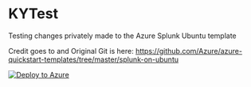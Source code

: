 # KYTest
Testing changes privately made to the Azure Splunk Ubuntu template 


Credit goes to and Original Git is here:
https://github.com/Azure/azure-quickstart-templates/tree/master/splunk-on-ubuntu


<a href="https://portal.azure.com/#create/Microsoft.Template/uri/https%3A%2F%2Fraw.githubusercontent.com%2Fbravoka%2FKYTest%2Fmaster%2Fazuredeploy.json"><img src="https://camo.githubusercontent.com/8305b5cc13691600fbda2c857999c4153bee5e43/68747470733a2f2f617a7572656465706c6f792e6e65742f6465706c6f79627574746f6e2e706e67" alt="Deploy to Azure" data-canonical-src="https://azuredeploy.net/deploybutton.png" style="max-width:100%;"></a>
